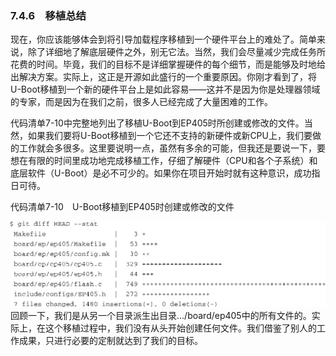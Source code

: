 ### 7.4.6　移植总结

现在，你应该能够体会到将引导加载程序移植到一个硬件平台上的难处了。简单来说，除了详细地了解底层硬件之外，别无它法。当然，我们会尽量减少完成任务所花费的时间。毕竟，我们的目标不是详细掌握硬件的每个细节，而是能够及时地给出解决方案。实际上，这正是开源如此盛行的一个重要原因。你刚才看到了，将U-Boot移植到一个新的硬件平台上是如此容易——这并不是因为你是处理器领域的专家，而是因为在我们之前，很多人已经完成了大量困难的工作。

代码清单7-10中完整地列出了移植U-Boot到EP405时所创建或修改的文件。当然，如果我们要将U-Boot移植到一个它还不支持的新硬件或新CPU上，我们要做的工作就会多很多。这里要说明一点，虽然有多余的可能，但我还是要说一下，要想在有限的时间里成功地完成移植工作，仔细了解硬件（CPU和各个子系统）和底层软件（U-Boot）是必不可少的。如果你在项目开始时就有这种意识，成功指日可待。

代码清单7-10　U-Boot移植到EP405时创建或修改的文件



![143.png](../images/143.png)
回顾一下，我们是从另一个目录派生出目录.../board/ep405中的所有文件的。实际上，在这个移植过程中，我们没有从头开始创建任何文件。我们借鉴了别人的工作成果，只进行必要的定制就达到了我们的目标。

